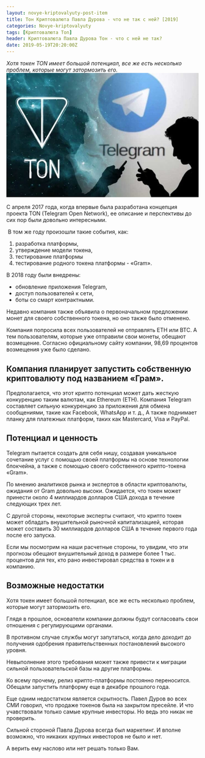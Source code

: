 ```yaml
---
layout: novye-kriptovalyuty-post-item
title: Тон Криптовалюта Павла Дурова - что не так с ней? [2019]
categories: Novye-kriptovalyuty
tags: [Криптовалюта Ton]
header: Криптовалюта Павла Дурова Тон - что с ней не так?
date: 2019-05-19T20:20:00Z
---
```

*Хотя токен TON имеет большой потенциал, все же есть несколько проблем, которые могут затормозить его.*
![ton coin](/images/coins/ton/TON7.jpg)

<p>С апреля 2017 года, когда впервые была разработана концепция проекта TON (Telegram Open Network), ее описание и перспективы до сих пор были довольно интересными.</p>
<p>&nbsp;В том же году произошли такие события, как:</p>
<ol>
	<li>разработка платформы,</li>
	<li>утверждение модели токена,</li>
	<li>тестирование платформы</li>
	<li>тестирование родного токена платформы - «Gram».</li>
</ol>

<p>В 2018 году были внедрены:</p>
<ul>
	<li>обновление приложения Telegram,</li>
	<li>доступ пользователей к сети,</li>
	<li>боты со смарт контрактными.</li>
</ul>
<p>Недавно компания также объявила о первоначальном предложении монет для своего собственного токена, но оно также было отменено.</p>
<p class="vaz5">Компания попросила всех пользователей не отправлять ETH или BTC. А тем пользователям, которые уже отправили свои монеты, обещают возмещение. Согласно официальному сайту компании, 98,69 процентов возмещения уже было сделано.</p>
<h2>Компания планирует запустить собственную криптовалюту под названием «Грам».</h2>
<p>Предполагается, что этот крипто потенциал может дать жесткую конкуренцию таким валютам, как Ethereum (ETH). Компания Telegram составляет сильную конкуренцию за приложения для обмена сообщениями, такие как Facebook, WhatsApp и т. д., А также поднимает планку для платежных платформ, таких как Mastercard, Visa и PayPal.</p>
<h2>Потенциал и ценность</h2>
<p>Telegram пытается создать для себя нишу, создавая уникальное сочетание услуг с помощью своей платформы на основе технологии блокчейна, а также с помощью своего собственного крипто-токена «Gram».</p>
<p class="vaz2">По мнению аналитиков рынка и экспертов в области криптовалюты, ожидания от Gram довольно высоки. Ожидается, что токен может принести около 4 миллиардов долларов США дохода в течение следующих трех лет.</p>
<p>С другой стороны, некоторые эксперты считают, что крипто токен может обладать внушительной рыночной капитализацией, которая может составить 30 миллиардов долларов США в течение первого года после его запуска.</p>
<p>Если мы посмотрим на наши расчетные стороны, то увидим, что эти прогнозы обещают внушительный доход в размере более 1 тыс. процентов для тех, кто рано инвестировал средства в токен и в компанию.</p>
<h2>Возможные недостатки</h2>
<p>Хотя токен имеет большой потенциал, все же есть несколько проблем, которые могут затормозить его.</p>

<p class="pad how2"> <i class="fas fa-exclamation-triangle"></i><span>Глядя в прошлое, основатели компании должны будут согласовать свои отношения с регулирующими органами.</span></p>
<p>В противном случае службы могут запутаться, когда дело доходит до получения одобрения правительственных постановлений высокого уровня.</p>
<p>Невыполнение этого требования может также привести к миграции сильной пользовательской базы на другие платформы.</p>
<p>Ко всему прочему, релиз крипто-платформы постоянно переносится. Обещали запустить платформу еще в декабре прошлого года.</p>
<p>Еще одним недостатком является скрытность. Павел Дуров во всех СМИ говорил, что продаже токенов была на закрытом пресейле. И что учавствовали только самые крупные инвесторы. Но ведь это никак не проверить. 

Сильной стороной Павла Дурова всегда был маркетинг. И вполне возможно, что никаких крупных инвесторов не было и нет.

А верить ему наслово или нет решать только Вам.


